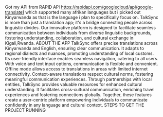 Got my API from RAPID API https://rapidapi.com/googlecloud/api/google-translate1 which supported many afrikan languages but i picked out Kinyarwanda as that is the language i plan to specifically focus on. 
TalkSync is more than just a translation app; it's a bridge connecting people across linguistic divides. Our innovative platform is designed to facilitate seamless communication between individuals from diverse linguistic backgrounds, fostering understanding, collaboration, and cultural exchange in Kigali,Rwanda.
ABOUT THE APP
TalkSync offers precise translations across Kinyarwanda and English, ensuring clear communication. It adapts to regional dialects and nuances, promoting understanding of local customs. Its user-friendly interface enables seamless navigation, catering to all users. With voice and text input options, communication is flexible and convenient. Offline mode allows access to translations in areas with limited internet connectivity. Context-aware translations respect cultural norms, fostering meaningful communication experiences. Through partnerships with local entities, TalkSync provides valuable resources for enhanced cultural understanding. It facilitates cross-cultural communication, enriching travel experiences and fostering connections globally. Together, these features create a user-centric platform empowering individuals to communicate confidently in any language and cultural context.
STEPS TO GET THE PROJECT RUNNING





